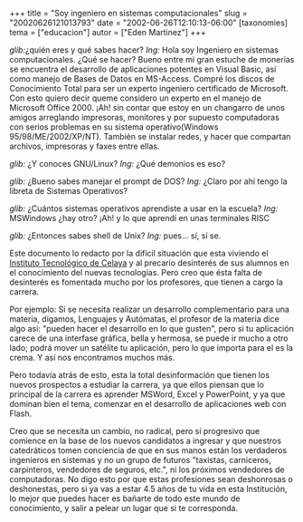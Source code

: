 +++
title = "Soy ingeniero en sistemas computacionales"
slug = "20020626121013793"
date = "2002-06-26T12:10:13-06:00"
[taxonomies]
tema = ["educacion"]
autor = ["Eden Martinez"]
+++

*glib:*¿quién eres y qué sabes hacer?
*Ing:* Hola soy Ingeniero en sistemas computacionales. ¿Qué se hacer?
Bueno entre mi gran estuche de monerías se encuentra el desarrollo de
aplicaciones potentes en Visual Basic, así como manejo de Bases de Datos
en MS-Access. Compré los discos de Conocimiento Total para ser un
experto ingeniero certificado de Microsoft. Con esto quiero decir queme
considero un experto en el manejo de Microsoft Office 2000. ¡Ah! sin
contar que estoy en un changarro de unos amigos arreglando impresoras,
monitores y por supuesto computadoras con serios problemas en su sistema
operativo(Windows 95/98/ME/2002/XP/NT). También se instalar redes, y
hacer que compartan archivos, impresoras y faxes entre ellas.

*glib:* ¿Y conoces GNU/Linux?
*Ing:* ¿Qué demonios es eso?

*glib:* ¿Bueno sabes manejar el prompt de DOS?
*Ing:* ¿Claro por ahí tengo la libreta de Sistemas Operativos?

*glib:* ¿Cuántos sistemas operativos aprendiste a usar en la escuela?
*Ing:* MSWindows ¿hay otro? ¡Ah! y lo que aprendí en unas terminales
RISC

*glib:* ¿Entonces sabes shell de Unix?
*Ing:* pues... sí, sí se.

<!-- more -->
Este documento lo redacto por la difícil situación que esta viviendo el
[Instituto Tecnológico de Celaya](http://www.itc.mx) y al precario
desinterés de sus alumnos en el conocimiento del nuevas tecnologías.
Pero creo que ésta falta de desinterés es fomentada mucho por los
profesores, que tienen a cargo la carrera.

Por ejemplo: Si se necesita realizar un desarrollo complementario para
una materia, digamos, Lenguajes y Autómatas, el profesor de la materia
dice algo asi: "pueden hacer el desarrollo en lo que gusten", pero si tu
aplicación carece de una interfase gráfica, bella y hermosa, se puede ir
mucho a otro lado; podrá mover un satélite tu aplicación, pero lo que
importa para el es la crema. Y así nos encontramos muchos más.

Pero todavía atrás de esto, esta la total desinformación que tienen los
nuevos prospectos a estudiar la carrera, ya que ellos piensan que lo
principal de la carrera es aprender MSWord, Excel y PowerPoint, y ya que
dominan bien el tema, comenzar en el desarrollo de aplicaciones web con
Flash.

Creo que se necesita un cambio, no radical, pero sí progresivo que
comience en la base de los nuevos candidatos a ingresar y que nuestros
catedráticos tomen conciencia de que en sus manos están los verdaderos
ingenieros en sistemas y no un grupo de futuros "taxistas, carniceros,
carpinteros, vendedores de seguros, etc.", ni los próximos vendedores de
computadoras. No digo esto por que estas profesiones sean deshonrosas o
deshonestas, pero si ya vas a estar 4.5 años de tu vida en esta
Institución, lo mejor que puedes hacer es bañarte de todo este mundo de
conocimiento, y salir a pelear un lugar que si te corresponda.

